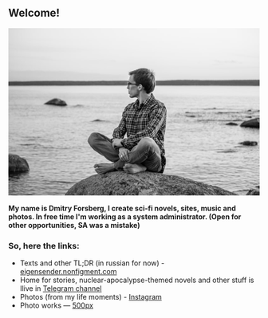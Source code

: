 ## Welcome!

![Image](/_img/me_web_800.jpg)

**My name is Dmitry Forsberg, I create sci-fi novels, sites, music and photos.
In free time I'm working as a system administrator. (Open for other opportunities, SA was a mistake)**

### So, here the links:

- Texts and other TL;DR (in russian for now) - [eigensender.nonfigment.com](https://eigensender.nonfigment.com)
- Home for stories, nuclear-apocalypse-themed novels and other stuff is llive in [Telegram channel](https://t.me/phorsberg)
- Photos (from my life moments) - [Instagram](https://instagram.com/nonfigment)
- Photo works — [500px](https://500px.com/nonfigment)



